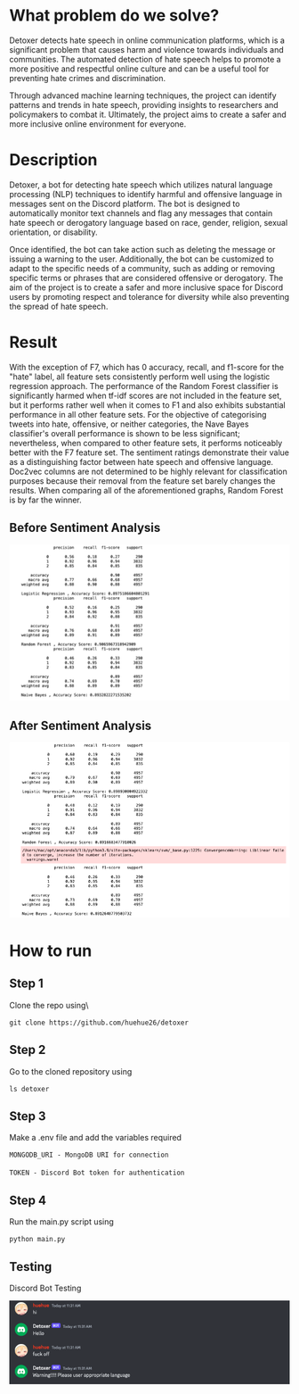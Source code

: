 # What problem do we solve?

Detoxer detects hate speech in online communication platforms, which is a significant problem that causes harm and violence towards individuals and communities. The automated detection of hate speech helps to promote a more positive and respectful online culture and can be a useful tool for preventing hate crimes and discrimination.

Through advanced machine learning techniques, the project can identify patterns and trends in hate speech, providing insights to researchers and policymakers to combat it. Ultimately, the project aims to create a safer and more inclusive online environment for everyone.

# Description

Detoxer, a bot for detecting hate speech which utilizes natural language processing (NLP) techniques to identify harmful and offensive language in messages sent on the Discord platform. The bot is designed to automatically monitor text channels and flag any messages that contain hate speech or derogatory language based on race, gender, religion, sexual orientation, or disability.

Once identified, the bot can take action such as deleting the message or issuing a warning to the user. Additionally, the bot can be customized to adapt to the specific needs of a community, such as adding or removing specific terms or phrases that are considered offensive or derogatory. The aim of the project is to create a safer and more inclusive space for Discord users by promoting respect and tolerance for diversity while also preventing the spread of hate speech.

# Result

With the exception of F7, which has 0 accuracy, recall, and f1-score for the "hate" label, all feature sets consistently perform well using the logistic regression approach. The performance of the Random Forest classifier is significantly harmed when tf-idf scores are not included in the feature set, but it performs rather well when it comes to F1 and also exhibits substantial performance in all other feature sets. For the objective of categorising tweets into hate, offensive, or neither categories, the Nave Bayes classifier's overall performance is shown to be less significant; nevertheless, when compared to other feature sets, it performs noticeably better with the F7 feature set. The sentiment ratings demonstrate their value as a distinguishing factor between hate speech and offensive language. Doc2vec columns are not determined to be highly relevant for classification purposes because their removal from the feature set barely changes the results. When comparing all of the aforementioned graphs, Random Forest is by far the winner.

## Before Sentiment Analysis

![alt text](https://github.com/huehue26/detoxer/blob/main/img/result.png?raw=true)

## After Sentiment Analysis

![alt text](https://github.com/huehue26/detoxer/blob/main/img/sentiment_result.png?raw=true)

# How to run

## Step 1

Clone the repo using\
```
git clone https://github.com/huehue26/detoxer
```

## Step 2
Go to the cloned repository using
```
ls detoxer
```

## Step 3
Make a .env file and add the variables required 
```
MONGODB_URI - MongoDB URI for connection

TOKEN - Discord Bot token for authentication
```

## Step 4
Run the main.py script using
```
python main.py
```

## Testing

Discord Bot Testing

![alt text](https://github.com/huehue26/detoxer/blob/main/img/testing.png)
